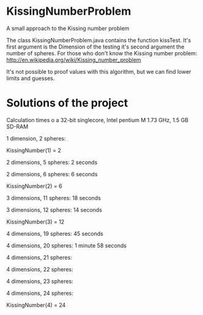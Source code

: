 KissingNumberProblem
====================

A small approach to the Kissing number problem

The class KissingNumberProblem.java contains the function kissTest.
It's first argument is the Dimension of the testing it's second argument the number of spheres.
For those who don't know the Kissing number problem: http://en.wikipedia.org/wiki/Kissing_number_problem

It's not possible to proof values with this algorithm, but we can find lower limits and guesses.


Solutions of the project
========================

Calculation times o a 32-bit singlecore, Intel pentium M 1.73 GHz, 1.5 GB SD-RAM

1 dimension, 2 spheres:

KissingNumber(1) = 2

2 dimensions, 5 spheres: 2 seconds

2 dimensions, 6 spheres: 6 seconds

KissingNumber(2) = 6

3 dimensions, 11 spheres: 18 seconds

3 dimensions, 12 spheres: 14 seconds

KissingNumber(3) = 12

4 dimensions, 19 spheres: 45 seconds

4 dimensions, 20 spheres: 1 minute 58 seconds

4 dimensions, 21 spheres:

4 dimensions, 22 spheres:

4 dimensions, 23 spheres:

4 dimensions, 24 spheres:

KissingNumber(4) = 24
